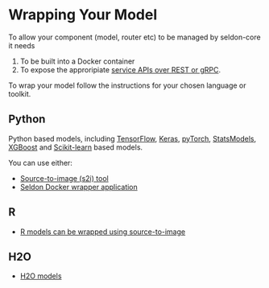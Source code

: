 # Wrapping Your Model

To allow your component (model, router etc) to be managed by seldon-core it needs

 1. To be built into a Docker container
 1. To expose the approripiate [service APIs over REST or gRPC](../reference/internal-api.md).

To wrap your model follow the instructions for your chosen language or toolkit.

## Python

Python based models, including [TensorFlow](https://www.tensorflow.org/), [Keras](https://keras.io/), [pyTorch](http://pytorch.org/), [StatsModels](http://www.statsmodels.org/stable/index.html), [XGBoost](https://github.com/dmlc/xgboost) and [Scikit-learn](http://scikit-learn.org/stable/) based models.

You can use either:

   * [Source-to-image (s2i) tool](./python.md)
   * [Seldon Docker wrapper application](./python-docker.md)


## R

   * [R models can be wrapped using source-to-image](r.md)

## H2O

   * [H2O models](./h2o.md)

